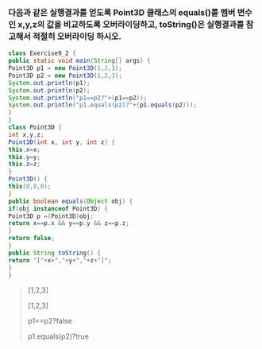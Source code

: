 ### 다음과 같은 실행결과를 얻도록 Point3D 클래스의 equals()를 멤버 변수인 x,y,z의 값을 비교하도록 오버라이딩하고, toString()은 실행결과를 참고해서 적절히 오버라이딩 하시오.
```java
class Exercise9_2 {
public static void main(String[] args) {
Point3D p1 = new Point3D(1,2,3);
Point3D p2 = new Point3D(1,2,3);
System.out.println(p1);
System.out.println(p2);
System.out.println("p1==p2?"+(p1==p2));
System.out.println("p1.equals(p2)?"+(p1.equals(p2)));
}
}
class Point3D {
int x,y,z;
Point3D(int x, int y, int z) {
this.x=x;
this.y=y;
this.z=z;
}
Point3D() {
this(0,0,0);
}
public boolean equals(Object obj) {
if(obj instanceof Point3D) {
Point3D p =(Point3D)obj;
return x==p.x && y==p.y && z==p.z;
}
return false;
}
public String toString() {
return "["+x+","+y+","+z+"]";
}
}
```

>[1,2,3]
> 
>[1,2,3]
> 
>p1==p2?false
> 
>p1.equals(p2)?true
